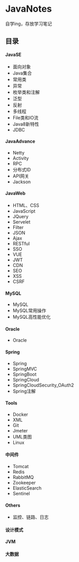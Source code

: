 # JavaNotes
自学ing，存放学习笔记



## 目录

#### JavaSE

- 面向对象
- Java集合
- 常用类
- 异常
- 枚举类和注解
- 泛型
- 反射
- 多线程
- File类和IO流
- Java8新特性
- JDBC

#### JavaAdvance

- Netty
- Activity
- RPC
- 分布式ID
- API网关
- Jackson

#### JavaWeb

- HTML、CSS
- JavaScript
- JQuery
- Servelet
- Filter
- JSON
- Ajax
- RESTful
- SSO
- VUE
- JWT
- CDN
- SEO
- XSS
- CSRF

#### MySQL

- MySQL
- MySQL常用操作
- MySQL高性能优化

#### Oracle

- Oracle

#### Spring

- Spring
- SpringMVC
- SpringBoot
- SpringCloud
- SpringCloudSecurity_OAuth2
- Spring注解

#### Tools

- Docker
- XML
- Git
- Jmeter
- UML类图
- Linux

#### 中间件

- Tomcat
- Redis
- RabbitMQ
- Zookeeper
- ElasticSearch
- Sentinel

#### Others

- 监控、链路、日志

#### 设计模式

#### JVM

#### 大数据